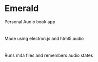 # Emerald
Personal Audio book app
#
Made using electron.js and html5 audio
#
Runs m4a files and remembers audio states
#

